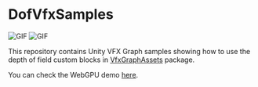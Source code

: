 # DofVfxSamples

![GIF](https://github.com/user-attachments/assets/f1f0ec5a-601c-4653-9c4d-bee110f5c3e0)
![GIF](https://github.com/user-attachments/assets/6eaf4346-021c-4fcf-beb9-27cd15f2a87e)

This repository contains Unity VFX Graph samples showing how to use the depth of field custom blocks in [VfxGraphAssets] package.

[VfxGraphAssets]: https://github.com/keijiro/VfxGraphAssets

You can check the WebGPU demo [here](https://www.keijiro.tokyo/WebGPU-Test/DofVfx/).
